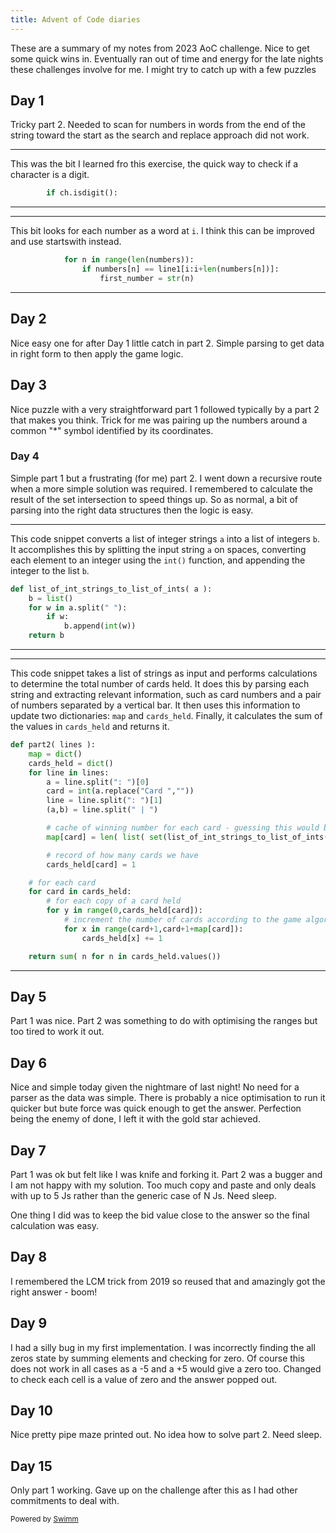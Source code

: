 ```yaml
---
title: Advent of Code diaries
---
```

These are a summary of my notes from 2023 AoC challenge. Nice to get some quick wins in. Eventually ran out of time and energy for the late nights these challenges involve for me. I might try to catch up with a few puzzles&nbsp;

## Day 1

Tricky part 2. Needed to scan for numbers in words from the end of the string toward the start as the search and replace approach did not work.

<SwmSnippet path="/day1.py" line="15">

---

This was the bit I learned fro this exercise, the quick way to check if a character is a digit.

```python
        if ch.isdigit():
```

---

</SwmSnippet>

<SwmSnippet path="/day1.py" line="36">

---

This bit looks for each number as a word at <SwmToken path="/day1.py" pos="31:1:1" line-data="    i = 0">`i`</SwmToken>. I think this can be improved and use startswith instead.

```python
            for n in range(len(numbers)):
                if numbers[n] == line1[i:i+len(numbers[n])]:
                    first_number = str(n)
```

---

</SwmSnippet>

## Day 2

Nice easy one for after Day 1 little catch in part 2. Simple parsing to get data in right form to then apply the game logic.

## Day 3

Nice puzzle with a very straightforward part 1 followed typically by a part 2 that makes you think. Trick for me was pairing up the numbers around a common "\*" symbol identified by its coordinates.

### Day 4

Simple part 1 but a frustrating (for me) part 2. I went down a recursive route when a more simple solution was required. I remembered to calculate the result of the set intersection to speed things up. So as normal, a bit of parsing into the right data structures then the logic is easy.

<SwmSnippet path="/day4.py" line="9">

---

This code snippet converts a list of integer strings `a` into a list of integers `b`. It accomplishes this by splitting the input string `a` on spaces, converting each element to an integer using the `int()` function, and appending the integer to the list `b`.

```python
def list_of_int_strings_to_list_of_ints( a ):
    b = list()
    for w in a.split(" "):
        if w:
            b.append(int(w))
    return b
```

---

</SwmSnippet>

<SwmSnippet path="/day4.py" line="31">

---

This code snippet takes a list of strings as input and performs calculations to determine the total number of cards held. It does this by parsing each string and extracting relevant information, such as card numbers and a pair of numbers separated by a vertical bar. It then uses this information to update two dictionaries: `map` and `cards_held`. Finally, it calculates the sum of the values in `cards_held` and returns it.

```python
def part2( lines ):
    map = dict()
    cards_held = dict()
    for line in lines:
        a = line.split(": ")[0]
        card = int(a.replace("Card ",""))
        line = line.split(": ")[1]
        (a,b) = line.split(" | ")

        # cache of winning number for each card - guessing this would be the expensive operation in the solution
        map[card] = len( list( set(list_of_int_strings_to_list_of_ints( a )) & set(list_of_int_strings_to_list_of_ints( b )) ))

        # record of how many cards we have
        cards_held[card] = 1

    # for each card
    for card in cards_held:
        # for each copy of a card held
        for y in range(0,cards_held[card]):
            # increment the number of cards according to the game algorithm
            for x in range(card+1,card+1+map[card]):
                cards_held[x] += 1

    return sum( n for n in cards_held.values())
```

---

</SwmSnippet>

## Day 5

Part 1 was nice. Part 2 was something to do with optimising the ranges but too tired to work it out.

## Day 6

Nice and simple today given the nightmare of last night! No need for a parser as the data was simple. There is probably a nice optimisation to run it quicker but bute force was quick enough to get the answer. Perfection being the enemy of done, I left it with the gold star achieved.

## Day 7

Part 1 was ok but felt like I was knife and forking it. Part 2 was a bugger and I am not happy with my solution. Too much copy and paste and only deals with up to 5 Js rather than the generic case of N Js. Need sleep.&nbsp;

One thing I did was to keep the bid value close to the answer so the final calculation was easy.

## Day 8

I remembered the LCM trick from 2019 so reused that and amazingly got the right answer - boom!

## Day 9

I had a silly bug in my first implementation. I was incorrectly finding the all zeros state by summing elements and checking for zero. Of course this does not work in all cases as a -5 and a +5 would give a zero too. Changed to check each cell is a value of zero and the answer popped out.

## Day 10

Nice pretty pipe maze printed out. No idea how to solve part 2. Need sleep.

## Day 15

Only part 1 working. Gave up on the challenge after this as I had other commitments to deal with.

<SwmMeta version="3.0.0" repo-id="Z2l0aHViJTNBJTNBQWR2ZW50T2ZDb2RlMjAyMyUzQSUzQXJidWNrbGV5LWdpdA==" repo-name="AdventOfCode2023"><sup>Powered by [Swimm](https://app.swimm.io/)</sup></SwmMeta>
